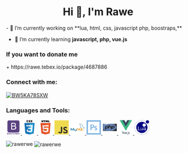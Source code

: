 <h1 align="center">Hi 👋, I'm Rawe</h1>
- 🔭 I’m currently working on **lua, html, css, javascript php, boostraps,**

- 🌱 I’m currently learning **javascript, php, vue.js**

<h3 align="left">If you want to donate me</h3>
+ https://rawe.tebex.io/package/4687886

<h3 align="left">Connect with me:</h3>
<p align="left">
<a href="https://discord.gg/BW5KA78SXW" target="blank"><img align="center" src="https://raw.githubusercontent.com/rahuldkjain/github-profile-readme-generator/master/src/images/icons/Social/discord.svg" alt="BW5KA78SXW" height="30" width="40" /></a>
</p>

<h3 align="left">Languages and Tools:</h3>
<p align="left"> <a href="https://getbootstrap.com" target="_blank"> <img src="https://raw.githubusercontent.com/devicons/devicon/master/icons/bootstrap/bootstrap-plain-wordmark.svg" alt="bootstrap" width="40" height="40"/> </a> <a href="https://www.w3schools.com/css/" target="_blank"> <img src="https://raw.githubusercontent.com/devicons/devicon/master/icons/css3/css3-original-wordmark.svg" alt="css3" width="40" height="40"/> </a> <a href="https://www.w3.org/html/" target="_blank"> <img src="https://raw.githubusercontent.com/devicons/devicon/master/icons/html5/html5-original-wordmark.svg" alt="html5" width="40" height="40"/> </a> <a href="https://developer.mozilla.org/en-US/docs/Web/JavaScript" target="_blank"> <img src="https://raw.githubusercontent.com/devicons/devicon/master/icons/javascript/javascript-original.svg" alt="javascript" width="40" height="40"/> </a> <a href="https://www.mysql.com/" target="_blank"> <img src="https://raw.githubusercontent.com/devicons/devicon/master/icons/mysql/mysql-original-wordmark.svg" alt="mysql" width="40" height="40"/> </a> <a href="https://www.photoshop.com/en" target="_blank"> <img src="https://raw.githubusercontent.com/devicons/devicon/master/icons/photoshop/photoshop-line.svg" alt="photoshop" width="40" height="40"/> </a> <a href="https://www.php.net" target="_blank"> <img src="https://raw.githubusercontent.com/devicons/devicon/master/icons/php/php-original.svg" alt="php" width="40" height="40"/> </a> <a href="https://vuejs.org/" target="_blank"> <img src="https://raw.githubusercontent.com/devicons/devicon/master/icons/vuejs/vuejs-original-wordmark.svg" alt="vuejs" width="40" height="40"/> </a> <a href="https://www.lua.org/" target="_blank"> <img src="https://raw.githubusercontent.com/devicons/devicon/master/icons/lua/lua-plain-wordmark.svg" alt="https://www.lua.org/" width="40" height="40"/> </a> </p>

<p><img align="left" src="https://github-readme-stats.vercel.app/api/top-langs?username=rawerwe&show_icons=true&theme=dark&title_color=ffffff&text_color=ffffff&hide_border=true&locale=tr&layout=compact" alt="rawerwe" /></p>

<p>&nbsp;<img align="center" src="https://github-readme-stats.vercel.app/api?username=rawerwe&show_icons=true&locale=en" alt="rawerwe" /></p>
